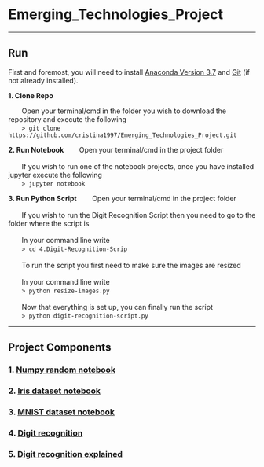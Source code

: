 # Emerging_Technologies_Project
***
## Run
First and foremost, you will need to install [Anaconda Version 3.7](https://www.anaconda.com/download/) and [Git](https://git-scm.com/book/en/v2/Getting-Started-Installing-Git) (if not already installed).

**1. Clone Repo**

&nbsp;&nbsp;&nbsp;&nbsp;&nbsp;&nbsp;&nbsp;Open your terminal/cmd in the folder you wish to download the repository and execute the following <br>
&nbsp;&nbsp;&nbsp;&nbsp;&nbsp;&nbsp;&nbsp;```> git clone https://github.com/cristina1997/Emerging_Technologies_Project.git```

**2. Run Notebook**
&nbsp;&nbsp;&nbsp;&nbsp;&nbsp;&nbsp;&nbsp;Open your terminal/cmd in the project folder <br><br>
&nbsp;&nbsp;&nbsp;&nbsp;&nbsp;&nbsp;&nbsp;If you wish to run one of the notebook projects, once you have installed jupyter execute the following <br>
&nbsp;&nbsp;&nbsp;&nbsp;&nbsp;&nbsp;&nbsp;```> jupyter notebook```

**3. Run Python Script**
&nbsp;&nbsp;&nbsp;&nbsp;&nbsp;&nbsp;&nbsp;Open your terminal/cmd in the project folder <br><br>
&nbsp;&nbsp;&nbsp;&nbsp;&nbsp;&nbsp;&nbsp;If you wish to run the Digit Recognition Script then you need to go to the folder where the script is <br><br>
&nbsp;&nbsp;&nbsp;&nbsp;&nbsp;&nbsp;&nbsp;In your command line write <br>
&nbsp;&nbsp;&nbsp;&nbsp;&nbsp;&nbsp;&nbsp;```> cd 4.Digit-Recognition-Scrip``` <br><br>
&nbsp;&nbsp;&nbsp;&nbsp;&nbsp;&nbsp;&nbsp;To run the script you first need to make sure the images are resized <br><br>
&nbsp;&nbsp;&nbsp;&nbsp;&nbsp;&nbsp;&nbsp;In your command line write <br>
&nbsp;&nbsp;&nbsp;&nbsp;&nbsp;&nbsp;&nbsp;```> python resize-images.py``` <br><br>
&nbsp;&nbsp;&nbsp;&nbsp;&nbsp;&nbsp;&nbsp;Now that everything is set up, you can finally run the script <br>
&nbsp;&nbsp;&nbsp;&nbsp;&nbsp;&nbsp;&nbsp;```> python digit-recognition-script.py```

***

## Project Components
### 1. [Numpy random notebook](https://github.com/cristina1997/Emerging_Technologies_Project/blob/master/1.Numpy-Random-Notebook/numpy-random-notebook.ipynb)

### 2. [Iris dataset notebook](https://github.com/cristina1997/Emerging_Technologies_Project/blob/master/2.Iris-Dataset-Notebook/iris-dataset-notebook.ipynb)

### 3. [MNIST dataset notebook](https://github.com/cristina1997/Emerging_Technologies_Project/blob/master/3.MNIST-Dataset-Notebook/MNIST-dataset-notebook.ipynb)

### 4. [Digit recognition](https://github.com/cristina1997/Emerging_Technologies_Project/tree/master/4.Digit-Recognition-Script)

### 5. [Digit recognition explained](https://github.com/cristina1997/Emerging_Technologies_Project/blob/master/5.Digit-Recognition-Notebook/digit-recognition-notebook.ipynb)
